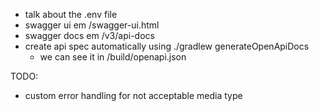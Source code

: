 - talk about the .env file
- swagger ui em /swagger-ui.html
- swagger docs em /v3/api-docs
- create api spec automatically using ./gradlew generateOpenApiDocs
    - we can see it in /build/openapi.json

TODO:

- custom error handling for not acceptable media type